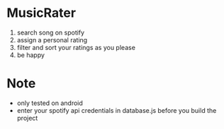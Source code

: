 # MusicRater
1. search song on spotify
2. assign a personal rating
3. filter and sort your ratings as you please
4. be happy

# Note
- only tested on android
- enter your spotify api credentials in database.js before you build the project